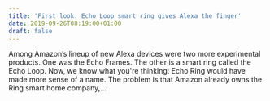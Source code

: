 ```yaml
---
title: 'First look: Echo Loop smart ring gives Alexa the finger'
date: 2019-09-26T08:19:00+01:00
draft: false
---
```


Among Amazon’s lineup of new Alexa devices were two more experimental products. One was the Echo Frames. The other is a smart ring called the Echo Loop. Now, we know what you're thinking: Echo Ring would have made more sense of a name. The problem is that Amazon already owns the Ring smart home company,…
